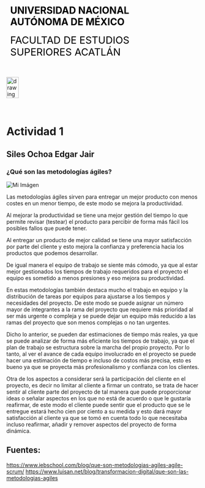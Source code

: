 <div style="display: table;">
    <div style="width: 75%;float: left;margin: auto;padding: 50px 0px 50px 10px; float: left;">
        <span style="color: black;font-size: 25px;font-weight: bold;">UNIVERSIDAD NACIONAL AUTÓNOMA DE MÉXICO</span></br></br>
        <span style="color: black;font-size: 26px;">FACULTAD DE ESTUDIOS SUPERIORES ACATLÁN</span>
    </div>
    <img src="/archivos/index/fesa.png" alt="drawing" width="200" style="width: 25%;"/>
</div>

&nbsp;

# Actividad 1

## Siles Ochoa Edgar Jair

### ¿Qué son las metodologías ágiles?

![Mi Imágen](/archivos/individual/actividad-01/my_image.jpg)


 Las metodologías ágiles sirven para entregar un mejor producto con menos costes en un menor tiempo, de este modo se mejora la productividad. 

 Al mejorar la productividad se tiene una mejor gestión del tiempo lo que permite revisar (testear) el producto para percibir de forma más fácil los posibles fallos que puede tener.

 Al entregar un producto de mejor calidad se tiene una mayor satisfacción por parte del cliente y esto mejora la confianza y preferencia hacia los productos que podemos desarrollar. 

 De igual manera el equipo de trabajo se siente más cómodo, ya que al estar mejor gestionados los tiempos de trabajo requeridos para el proyecto el equipo es sometido a menos presiones y eso mejora su productividad.

 En estas metodologías también destaca mucho el trabajo en equipo y la distribución de tareas por equipos para ajustarse a los tiempos y necesidades del proyecto. De este modo se puede asignar un número mayor de integrantes a la rama del proyecto que requiere más prioridad al ser más urgente o compleja y se puede dejar un equipo más reducido a las ramas del proyecto que son menos complejas o no tan urgentes. 

 Dicho lo anterior, se pueden dar estimaciones de tiempo más reales, ya que se puede analizar de forma más eficiente los tiempos de trabajo, ya que el plan de trabajo se estructura sobre la marcha del propio proyecto. Por lo tanto, al ver el avance de cada equipo involucrado en el proyecto se puede hacer una estimación de tiempo e incluso de costos más precisa, esto es bueno ya que se proyecta más profesionalismo y confianza con los clientes. 

 Otra de los aspectos a considerar será la participación del cliente en el proyecto, es decir no limitar al cliente a firmar un contrato, se trata de hacer sentir al cliente parte del proyecto de tal manera que puede proporcionar ideas o señalar aspectos en los que no está de acuerdo o que le gustaría reafirmar, de este modo el cliente puede sentir que el producto que se le entregue estará hecho cien por ciento a su medida y esto dará mayor satisfacción al cliente ya que se tomó en cuenta todo lo que necesitaba incluso reafirmar, añadir y remover aspectos del proyecto de forma dinámica.

## Fuentes:

 https://www.iebschool.com/blog/que-son-metodologias-agiles-agile-scrum/
 https://www.luisan.net/blog/transformacion-digital/que-son-las-metodologias-agiles

